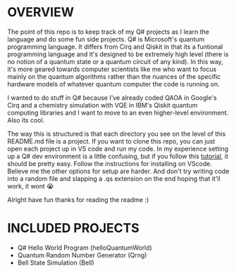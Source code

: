 # **OVERVIEW**

  The point of this repo is to keep track of my Q# projects as I learn the language and do some fun side projects. Q# is Microsoft's quantum programming language. It differs from Cirq and Qiskit in that its a funtional programming language and it's designed to be extremely high level (there is no notion of a quantum state or a quantum circuit of any kind). In this way, it's more geared towards computer scientists like me who want to focus mainly on the quantum algorithms rather than the nuances of the specific hardware models of whatever quantum computer the code is running on.  
  
  I wanted to do stuff in Q# because I've already coded QAOA in Google's Cirq and a chemistry simulation with VQE in IBM's Qiskit quantum computing libraries and I want to move to an even higher-level environment. Also its cool.  
  
  The way this is structured is that each directory you see on the level of this README.md file is a project. If you want to clone this repo, you can just open each project up in VS code and run my code. In my experience setting up a Q# dev environment is a little confusing, but if you follow this [tutorial](https://docs.microsoft.com/en-us/azure/quantum/how-to-command-line-local?view=qsharp-preview&tabs=tabid-vscode), it should be pretty easy. Follow the instructions for installing on VScode. Believe me the other options for setup are harder. And don't try writing code into a random file and slapping a .qs extension on the end hoping that it'll work, it wont :sob:  
  
  Alright have fun thanks for reading the readme :)
  
# **INCLUDED PROJECTS**
* Q# Hello World Program (helloQuantumWorld)
* Quantum Random Number Generator (Qrng)
* Bell State Simulation (Bell)
